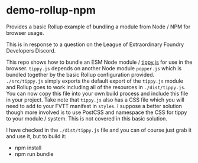 # demo-rollup-npm
Provides a basic Rollup example of bundling a module from Node / NPM for browser usage.

This is in response to a question on the League of Extraordinary Foundry Developers Discord. 

This repo shows how to bundle an ESM Node module / [tippy.js](https://www.npmjs.com/package/tippy.js) for use in the
browser. `tippy.js` depends on another Node module `popper.js` which is bundled together by the basic Rollup 
configuration provided. `./src/tippy.js` simply exports the default export of the `tippy.js` module and Rollup goes to 
work including all of the resources in `./dist/tippy.js`. You can now copy this file into your own build process and
include this file in your project. Take note that `tippy.js` also has a CSS file which you will need to add to your 
FVTT manifest in `styles`. I suppose a better solution though more involved is to use PostCSS and namespace the CSS for 
tippy to your module / system. This is not covered in this basic solution. 

I have checked in the `./dist/tippy.js` file and you can of course just grab it and use it, but to build it:

- npm install
- npm run bundle
